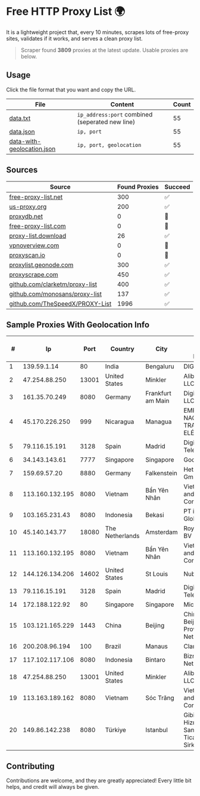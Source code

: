 
# Free HTTP Proxy List 🌍

It is a lightweight project that, every 10 minutes, scrapes lots of free-proxy sites, validates if it works, and serves a clean proxy list.


> Scraper found **3809** proxies at the latest update. Usable proxies are below.

## Usage

Click the file format that you want and copy the URL.


|File|Content|Count|
|----|-------|-----|
|[data.txt](https://raw.githubusercontent.com/themiralay/Proxy-List-World/master/data.txt)|`ip_address:port` combined (seperated new line)|55|
|[data.json](https://raw.githubusercontent.com/themiralay/Proxy-List-World/master/data.json)|`ip, port`|55|
|[data-with-geolocation.json](https://raw.githubusercontent.com/themiralay/Proxy-List-World/master/data-with-geolocation.json)|`ip, port, geolocation`|55|

## Sources

|Source|Found Proxies|Succeed|
|------|-------------|-------|
|[free-proxy-list.net](https://free-proxy-list.net)|300|✅|
|[us-proxy.org](https://www.us-proxy.org)|200|✅|
|[proxydb.net](http://proxydb.net)|0|🚫|
|[free-proxy-list.com](https://free-proxy-list.com/?page=&port=&type%5B%5D=http&type%5B%5D=https&up_time=0&search=Search)|0|🚫|
|[proxy-list.download](https://www.proxy-list.download/HTTP)|26|✅|
|[vpnoverview.com](https://vpnoverview.com/privacy/anonymous-browsing/free-proxy-servers)|0|🚫|
|[proxyscan.io](https://www.proxyscan.io)|0|🚫|
|[proxylist.geonode.com](https://proxylist.geonode.com/api/proxy-list?limit=300&page=1&sort_by=lastChecked&sort_type=desc&protocols=http,https)|300|✅|
|[proxyscrape.com](https://api.proxyscrape.com/v2/?request=displayproxies&protocol=http&timeout=10000&country=all&ssl=all&anonymity=all)|450|✅|
|[github.com/clarketm/proxy-list](https://raw.githubusercontent.com/clarketm/proxy-list/master/proxy-list-raw.txt)|400|✅|
|[github.com/monosans/proxy-list](https://raw.githubusercontent.com/monosans/proxy-list/main/proxies/http.txt)|137|✅|
|[github.com/TheSpeedX/PROXY-List](https://raw.githubusercontent.com/TheSpeedX/PROXY-List/master/http.txt)|1996|✅|


## Sample Proxies With Geolocation Info

|#|Ip|Port|Country|City|Internet Service Provider|
|-|--|----|-------|----|-------------------------|
|1|139.59.1.14|80|India|Bengaluru|DIGITALOCEAN|
|2|47.254.88.250|13001|United States|Minkler|Alibaba Cloud LLC|
|3|161.35.70.249|8080|Germany|Frankfurt am Main|DigitalOcean, LLC|
|4|45.170.226.250|999|Nicaragua|Managua|EMPRESA NACIONAL DE TRANSMISIÓN ELÉCTRICA|
|5|79.116.15.191|3128|Spain|Madrid|Digi Spain Telecom S.L.U.|
|6|34.143.143.61|7777|Singapore|Singapore|Google LLC|
|7|159.69.57.20|8880|Germany|Falkenstein|Hetzner Online GmbH|
|8|113.160.132.195|8080|Vietnam|Bẩn Yên Nhân|VietNam Post and Telecom Corporation|
|9|103.165.231.43|8080|Indonesia|Bekasi|PT iForte Global Internet|
|10|45.140.143.77|18080|The Netherlands|Amsterdam|RoyaleHosting BV|
|11|113.160.132.195|8080|Vietnam|Bẩn Yên Nhân|VietNam Post and Telecom Corporation|
|12|144.126.134.206|14602|United States|St Louis|Nubes, LLC|
|13|79.116.15.191|3128|Spain|Madrid|Digi Spain Telecom S.L.U.|
|14|172.188.122.92|80|Singapore|Singapore|Microsoft|
|15|103.121.165.229|1443|China|Beijing|China Unicom Beijing Province Network|
|16|200.208.96.194|100|Brazil|Manaus|Claro S.A.|
|17|117.102.117.106|8080|Indonesia|Bintaro|Biznet Networks|
|18|47.254.88.250|13001|United States|Minkler|Alibaba Cloud LLC|
|19|113.163.189.162|8080|Vietnam|Sóc Trăng|VietNam Post and Telecom Corporation|
|20|149.86.142.238|8080|Türkiye|Istanbul|Gibirnet Iletisim Hizmetleri Sanayi VE Ticaret Limited Sirketi|



## Contributing

Contributions are welcome, and they are greatly appreciated! Every
little bit helps, and credit will always be given.

